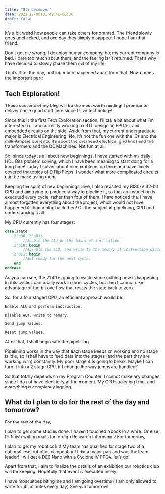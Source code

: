 ```yaml
---
title: "8th december"
date: 2022-12-08T01:49:41+05:30
draft: false
---
```


It’s a bit weird how people can take others for granted. The friend slowly goes unchecked, and one day they simply disappear. I hope I am that friend.

Don’t get me wrong, I do enjoy human company, but my current company is bad. I care too much about them, and the feeling isn’t returned. That’s why I have decided to slowly phase them out of my life.

That’s it for the day, nothing much happened apart from that. Now comes the important part:

## Tech Exploration!

These sections of my blog will be the most worth reading! I promise to deliver some good stuff here since I love technology!

Since this is the first Tech Exploration section, I’ll talk a bit about what I’m interested in. I am currently working on RTL design on FPGAs, and embedded circuits on the side. Aside from that, my current undergraduate major is Electrical Engineering. No, it’s not the fun one with the ICs and the milli-Ampere currents. It’s about the overhead electrical grid lines and the transformers and the DC Machines. Not fun at all.

So, since today is all about new beginnings, I have started with my daily HDL Bits problem solving, which I have been meaning to start doing for a long time! Today I solved about nine problems on there and have nicely covered the topics of D Flip Flops. I wonder what more complicated circuits can be made using them.

Keeping the spirit of new beginnings alive, I also revisited my RISC-V 32-bit CPU and am trying to produce a way to pipeline it, so that an instruction is executed every cycle, rather than four of them. I have noticed that I have almost forgotten everything about the project, which would not have happened if I had a blog back then!
On the subject of pipelining, CPU and understanding it all

My CPU currently has four stages:

```verilog
case(state)
    2'b00, 2'b01:
        //Enable the ALU on the basis of instruction
    2'b10: begin
        //disable the ALU, and write to the memory if instruction dictates so. Also pass the next PC value if we are to jump to an instruction
    2'b11: begin
        //get ready for the next cycle.
    end
endcase
```

As you can see, the 2’b01 is going to waste since nothing new is happening in this cycle. I can totally work in three cycles, but then I cannot take advantage of the bit overflow that resets the state back to zero.

So, for a four staged CPU, an efficient approach would be:

    Enable ALU and perform instruction.

    Disable ALU, write to memory.

    Send jump values.

    Reset jump values.

After that, I shall begin with the pipelining.

Pipelining works in the way that each stage keeps on working and no stage is idle, so I shall have to feed data into the stages (and the part they are working with) constantly. My poor stage 4 is going to break. Maybe I can turn it into a 2 stage CPU, if I change the way jumps are handled?

So that totally depends on my Program Counter. I cannot make any changes since I do not have electricity at the moment. My GPU sucks big time, and everything is completely lagging.

## What do I plan to do for the rest of the day and tomorrow?
For the rest of the day,

I plan to get some studies done. I haven’t touched a book in a while. Or else, I’ll finish writing mails for foreign Research Internships!
For tomorrow,

I plan to get my robotics kit! My team has qualified for stage two of a national level robotics competition! I did a major part and was the team leader! I will get a DE0 Nano with a Cyclone IV FPGA, let’s go!

Apart from that, I aim to finalize the details of an exhibition our robotics club will be keeping. Hopefully that event is executed nicely!

I have mosquitoes biting me and I am going overtime ( I am only allowed to write for 45 minutes every day) See you tomorrow!